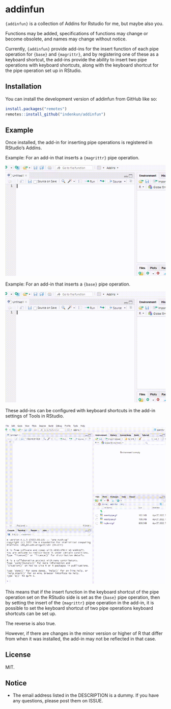 
<!-- README.md is generated from README.Rmd. Please edit that file -->

# addinfun

`{addinfun}` is a collection of Addins for Rstudio for me, but maybe
also you.

Functions may be added, specifications of functions may change or become
obsolete, and names may change without notice.

Currently, `{addinfun}` provide add-ins for the insert function of each
pipe operation for `{base}` and `{magrittr}`, and by registering one of
these as a keyboard shortcut, the add-ins provide the ability to insert
two pipe operations with keyboard shortcuts, along with the keyboard
shortcut for the pipe operation set up in RStudio.

## Installation

You can install the development version of addinfun from GitHub like so:

``` r
install.packages("remotes")
remotes::install_github("indenkun/addinfun")
```

## Example

Once installed, the add-in for inserting pipe operations is registered
in RStudio’s Addins.

Example: For an add-in that inserts a `{magrittr}` pipe operation.

![](img/insertpipe.gif)

Example: For an add-in that inserts a `{base}` pipe operation.

![](img/insertbpipe.gif)

These add-ins can be configured with keyboard shortcuts in the add-in
settings of Tools in RStudio.

![](img/keybord.gif)

This means that if the insert function in the keyboard shortcut of the
pipe operation set on the RStudio side is set as the `{base}` pipe
operation, then by setting the insert of the `{magrittr}` pipe operation
in the add-in, it is possible to set the keyboard shortcut of two pipe
operations keyboard shortcuts can be set up.

The reverse is also true.

However, if there are changes in the minor version or higher of R that
differ from when it was installed, the add-in may not be reflected in
that case.

## License

MIT.

## Notice

-   The email address listed in the DESCRIPTION is a dummy. If you have
    any questions, please post them on ISSUE.
